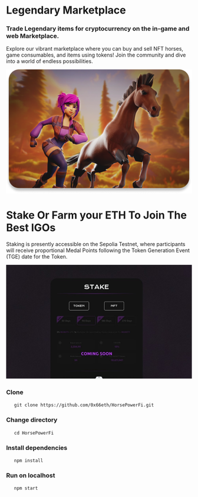 
# Legendary Marketplace

### Trade Legendary items for cryptocurrency on the in-game and web Marketplace.

Explore our vibrant marketplace where you can buy and sell NFT horses, game consumables, and items using tokens! Join the community and dive into a world of endless possibilities.

![alt text](public/fotor.jpg)

# Stake Or Farm your ETH To Join The Best IGOs

Staking is presently accessible on the Sepolia Testnet, where participants will receive proportional Medal Points following the Token Generation Event (TGE) date for the Token.

![alt text](public/stake.jpg)

### Clone

```
   git clone https://github.com/0x66eth/HorsePowerFi.git
```
### Change directory

```
   cd HorsePowerFi
```

### Install dependencies

```
   npm install
```

### Run on localhost

```
   npm start
```
